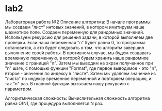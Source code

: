 # lab2
Лабораторная работа №2
Описание алгоритма: 
В начале программы мы создаем "лист" интовых значений, в котором имитируем наше шахмотное поле.
Создаем переменную для рандомных значений.
Используем рекурсию для решения задачи, в которой выполняем две проверки.
Если наша переменная "n" будет равна 0, то программа остановится, а это будет следовать о том, что алгоритм завершил выполнение своей работы. В противном случае, мы будем создавать временную переменную, в которой будем хранить наше рандомное значение с границей "n". Затем мы выводим на экран полученное при "n" шаге, с помощью функции "Format", где первое выводимое - это "n", второе - значение по индексу в "листе". Затем мы удаляем значение из "листа" по индексу временное переменной и повторяем операцию, и так "n" раз.
В главной функции вызываем нашу рекурсию с параметром.

Алгоритмическая сложность: Вычислительная сложность алгоритма равна O(N), где процедура выполняется N раз.
